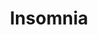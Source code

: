 ---
layout: song
id: 25
title: Insomnia
artist: Kraedt
genre: Drum & Bass
image: Insomnia.jpg
buy-able: true
downloadable: false
yt-id: alFf6SK0H-Y
itunes: https://itunes.apple.com/us/album/insomnia-single/id979956296
beatport: https://www.beatport.com/release/insomnia/1501755
gplay: https://play.google.com/store/music/album?id=Bcigmf6mus3ny6hnhwgnxrxp2fi&tid=song-Tctrqjkhvma5duww27ujd6fijlu
amazon: https://www.amazon.com/Insomnia-Original-Mix/dp/B00V89C7QW/ref=sr_1_20?s=dmusic&ie=UTF8&qid=1491041296&sr=1-20&keywords=Kraedt
license: 3
---